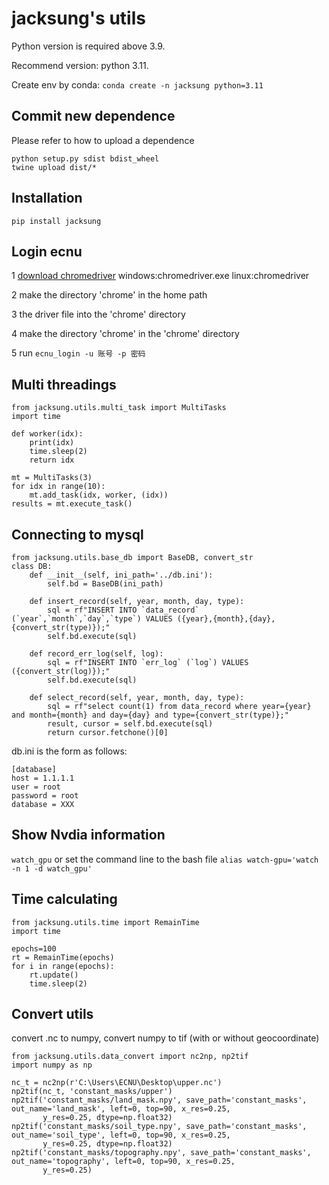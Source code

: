 # jacksung's utils
Python version is required above 3.9.

Recommend version: python 3.11.

Create env by conda: 
```conda create -n jacksung python=3.11```
## Commit new dependence
Please refer to how to upload a dependence
```
python setup.py sdist bdist_wheel
twine upload dist/*
```
## Installation
```pip install jacksung```
## Login ecnu
1 [download chromedriver](https://googlechromelabs.github.io/chrome-for-testing/)
    windows:chromedriver.exe
    linux:chromedriver
    
2 make the directory 'chrome' in the home path

3 the driver file into the 'chrome' directory

4 make the directory 'chrome' in the 'chrome' directory

5 run
```ecnu_login -u 账号 -p 密码```
## Multi threadings
```
from jacksung.utils.multi_task import MultiTasks
import time

def worker(idx):
    print(idx)
    time.sleep(2)
    return idx

mt = MultiTasks(3)
for idx in range(10):
    mt.add_task(idx, worker, (idx))
results = mt.execute_task()
```
## Connecting to mysql
```
from jacksung.utils.base_db import BaseDB, convert_str
class DB:
    def __init__(self, ini_path='../db.ini'):
        self.bd = BaseDB(ini_path)

    def insert_record(self, year, month, day, type):
        sql = rf"INSERT INTO `data_record` (`year`,`month`,`day`,`type`) VALUES ({year},{month},{day},{convert_str(type)});"
        self.bd.execute(sql)

    def record_err_log(self, log):
        sql = rf"INSERT INTO `err_log` (`log`) VALUES ({convert_str(log)});"
        self.bd.execute(sql)

    def select_record(self, year, month, day, type):
        sql = rf"select count(1) from data_record where year={year} and month={month} and day={day} and type={convert_str(type)};"
        result, cursor = self.bd.execute(sql)
        return cursor.fetchone()[0]
```
db.ini is the form  as follows:
```
[database]
host = 1.1.1.1
user = root
password = root
database = XXX
```
## Show Nvdia information
```watch_gpu```
or set the command line to the bash file
```alias watch-gpu='watch -n 1 -d watch_gpu'```

## Time calculating
```
from jacksung.utils.time import RemainTime
import time

epochs=100
rt = RemainTime(epochs)
for i in range(epochs):
    rt.update()
    time.sleep(2)
```

## Convert utils
convert .nc to numpy, convert numpy to tif (with or without geocoordinate)

```
from jacksung.utils.data_convert import nc2np, np2tif
import numpy as np

nc_t = nc2np(r'C:\Users\ECNU\Desktop\upper.nc')
np2tif(nc_t, 'constant_masks/upper')
np2tif('constant_masks/land_mask.npy', save_path='constant_masks', out_name='land_mask', left=0, top=90, x_res=0.25,
       y_res=0.25, dtype=np.float32)
np2tif('constant_masks/soil_type.npy', save_path='constant_masks', out_name='soil_type', left=0, top=90, x_res=0.25,
       y_res=0.25, dtype=np.float32)
np2tif('constant_masks/topography.npy', save_path='constant_masks', out_name='topography', left=0, top=90, x_res=0.25,
       y_res=0.25)
```
